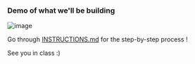 ### Demo of what we'll be building

![image](https://user-images.githubusercontent.com/73497800/172065831-c024c020-8393-46d6-992a-fda424d7c1ce.png)

Go through [INSTRUCTIONS.md](https://github.com/A-HK/PESU-IO-Threejs-WebXR/blob/main/day-3/INSTRUCTIONS.md) for the step-by-step process ! <br />

See you in class :)

